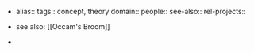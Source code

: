 - alias::
  tags:: concept, theory
  domain::
  people::
  see-also::
  rel-projects::


- see also: [[Occam's Broom]]
-
